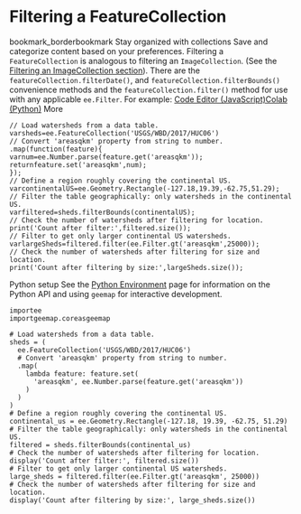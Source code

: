  
#  Filtering a FeatureCollection 
bookmark_borderbookmark Stay organized with collections  Save and categorize content based on your preferences.
Filtering a `FeatureCollection` is analogous to filtering an `ImageCollection`. (See the [Filtering an ImageCollection section](https://developers.google.com/earth-engine/guides/ic_filtering)). There are the `featureCollection.filterDate()`, and `featureCollection.filterBounds()` convenience methods and the `featureCollection.filter()` method for use with any applicable `ee.Filter`. For example:
[Code Editor (JavaScript)](https://developers.google.com/earth-engine/guides/feature_collection_filtering#code-editor-javascript-sample)[Colab (Python)](https://developers.google.com/earth-engine/guides/feature_collection_filtering#colab-python-sample) More
```
// Load watersheds from a data table.
varsheds=ee.FeatureCollection('USGS/WBD/2017/HUC06')
// Convert 'areasqkm' property from string to number.
.map(function(feature){
varnum=ee.Number.parse(feature.get('areasqkm'));
returnfeature.set('areasqkm',num);
});
// Define a region roughly covering the continental US.
varcontinentalUS=ee.Geometry.Rectangle(-127.18,19.39,-62.75,51.29);
// Filter the table geographically: only watersheds in the continental US.
varfiltered=sheds.filterBounds(continentalUS);
// Check the number of watersheds after filtering for location.
print('Count after filter:',filtered.size());
// Filter to get only larger continental US watersheds.
varlargeSheds=filtered.filter(ee.Filter.gt('areasqkm',25000));
// Check the number of watersheds after filtering for size and location.
print('Count after filtering by size:',largeSheds.size());
```
Python setup
See the [ Python Environment](https://developers.google.com/earth-engine/guides/python_install) page for information on the Python API and using `geemap` for interactive development.
```
importee
importgeemap.coreasgeemap
```
```
# Load watersheds from a data table.
sheds = (
  ee.FeatureCollection('USGS/WBD/2017/HUC06')
  # Convert 'areasqkm' property from string to number.
  .map(
    lambda feature: feature.set(
      'areasqkm', ee.Number.parse(feature.get('areasqkm'))
    )
  )
)
# Define a region roughly covering the continental US.
continental_us = ee.Geometry.Rectangle(-127.18, 19.39, -62.75, 51.29)
# Filter the table geographically: only watersheds in the continental US.
filtered = sheds.filterBounds(continental_us)
# Check the number of watersheds after filtering for location.
display('Count after filter:', filtered.size())
# Filter to get only larger continental US watersheds.
large_sheds = filtered.filter(ee.Filter.gt('areasqkm', 25000))
# Check the number of watersheds after filtering for size and location.
display('Count after filtering by size:', large_sheds.size())
```

